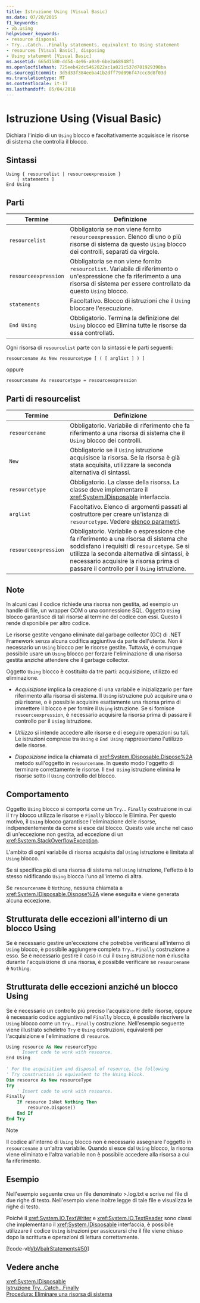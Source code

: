 ```yaml
---
title: Istruzione Using (Visual Basic)
ms.date: 07/20/2015
f1_keywords:
- vb.using
helpviewer_keywords:
- resource disposal
- Try...Catch...Finally statements, equivalent to Using statement
- resources [Visual Basic], disposing
- Using statement [Visual Basic]
ms.assetid: 665d1580-dd54-4e96-a9a9-6be2a68948f1
ms.openlocfilehash: 725eeb42dc5462022ac1a021c537d701929398ba
ms.sourcegitcommit: 3d5d33f384eeba41b2dff79d096f47ccc8d8f03d
ms.translationtype: MT
ms.contentlocale: it-IT
ms.lasthandoff: 05/04/2018
---
```

# <a name="using-statement-visual-basic"></a>Istruzione Using (Visual Basic)
Dichiara l'inizio di un `Using` blocco e facoltativamente acquisisce le risorse di sistema che controlla il blocco.  
  
## <a name="syntax"></a>Sintassi  
  
```  
Using { resourcelist | resourceexpression }  
    [ statements ]  
End Using  
```  
  
## <a name="parts"></a>Parti  
  
|Termine|Definizione|  
|---|---|  
|`resourcelist`|Obbligatoria se non viene fornito `resourceexpression`. Elenco di uno o più risorse di sistema da questo `Using` blocco dei controlli, separati da virgole.|  
|`resourceexpression`|Obbligatoria se non viene fornito `resourcelist`. Variabile di riferimento o un'espressione che fa riferimento a una risorsa di sistema per essere controllato da questo `Using` blocco.|  
|`statements`|Facoltativo. Blocco di istruzioni che il `Using` bloccare l'esecuzione.|  
|`End Using`|Obbligatorio. Termina la definizione del `Using` blocco ed Elimina tutte le risorse da essa controllati.|  
  
 Ogni risorsa di `resourcelist` parte con la sintassi e le parti seguenti:  
  
 `resourcename As New resourcetype [ ( [ arglist ] ) ]`  
  
 oppure  
  
 `resourcename As resourcetype = resourceexpression`  
  
## <a name="resourcelist-parts"></a>Parti di resourcelist  
  
|Termine|Definizione|  
|---|---|  
|`resourcename`|Obbligatorio. Variabile di riferimento che fa riferimento a una risorsa di sistema che il `Using` blocco dei controlli.|  
|`New`|Obbligatorio se il `Using` istruzione acquisisce la risorsa. Se la risorsa è già stata acquisita, utilizzare la seconda alternativa di sintassi.|  
|`resourcetype`|Obbligatorio. La classe della risorsa. La classe deve implementare il <xref:System.IDisposable> interfaccia.|  
|`arglist`|Facoltativo. Elenco di argomenti passati al costruttore per creare un'istanza di `resourcetype`. Vedere [elenco parametri](../../../visual-basic/language-reference/statements/parameter-list.md).|  
|`resourceexpression`|Obbligatorio. Variabile o espressione che fa riferimento a una risorsa di sistema che soddisfano i requisiti di `resourcetype`. Se si utilizza la seconda alternativa di sintassi, è necessario acquisire la risorsa prima di passare il controllo per il `Using` istruzione.|  
  
## <a name="remarks"></a>Note  
 In alcuni casi il codice richiede una risorsa non gestita, ad esempio un handle di file, un wrapper COM o una connessione SQL. Oggetto `Using` blocco garantisce di tali risorse al termine del codice con essi. Questo li rende disponibile per altro codice.  
  
 Le risorse gestite vengano eliminate dal garbage collector (GC) di .NET Framework senza alcuna codifica aggiuntiva da parte dell'utente. Non è necessario un `Using` blocco per le risorse gestite. Tuttavia, è comunque possibile usare un `Using` blocco per forzare l'eliminazione di una risorsa gestita anziché attendere che il garbage collector.  
  
 Oggetto `Using` blocco è costituito da tre parti: acquisizione, utilizzo ed eliminazione.  
  
-   *Acquisizione* implica la creazione di una variabile e inizializzarlo per fare riferimento alla risorsa di sistema. Il `Using` istruzione può acquisire una o più risorse, o è possibile acquisire esattamente una risorsa prima di immettere il blocco e per fornire il `Using` istruzione. Se si fornisce `resourceexpression`, è necessario acquisire la risorsa prima di passare il controllo per il `Using` istruzione.  
  
-   *Utilizzo* si intende accedere alle risorse e di eseguire operazioni su tali. Le istruzioni comprese tra `Using` e `End Using` rappresentano l'utilizzo delle risorse.  
  
-   *Disposizione* indica la chiamata di <xref:System.IDisposable.Dispose%2A> metodo sull'oggetto in `resourcename`. In questo modo l'oggetto di terminare correttamente le risorse. Il `End Using` istruzione elimina le risorse sotto il `Using` controllo del blocco.  
  
## <a name="behavior"></a>Comportamento  
 Oggetto `Using` blocco si comporta come un `Try`... `Finally` costruzione in cui il `Try` blocco utilizza le risorse e `Finally` blocco le Elimina. Per questo motivo, il `Using` blocco garantisce l'eliminazione delle risorse, indipendentemente da come si esce dal blocco. Questo vale anche nel caso di un'eccezione non gestita, ad eccezione di un <xref:System.StackOverflowException>.  
  
 L'ambito di ogni variabile di risorsa acquisita dal `Using` istruzione è limitata al `Using` blocco.  
  
 Se si specifica più di una risorsa di sistema nel `Using` istruzione, l'effetto è lo stesso nidificando `Using` blocca l'uno all'interno di altra.  
  
 Se `resourcename` è `Nothing`, nessuna chiamata a <xref:System.IDisposable.Dispose%2A> viene eseguita e viene generata alcuna eccezione.  
  
## <a name="structured-exception-handling-within-a-using-block"></a>Strutturata delle eccezioni all'interno di un blocco Using  
 Se è necessario gestire un'eccezione che potrebbe verificarsi all'interno di `Using` blocco, è possibile aggiungere completa `Try`... `Finally` costruzione a esso. Se è necessario gestire il caso in cui il `Using` istruzione non è riuscita durante l'acquisizione di una risorsa, è possibile verificare se `resourcename` è `Nothing`.  
  
## <a name="structured-exception-handling-instead-of-a-using-block"></a>Strutturata delle eccezioni anziché un blocco Using  
 Se è necessario un controllo più preciso l'acquisizione delle risorse, oppure è necessario codice aggiuntivo nel `Finally` blocco, è possibile riscrivere la `Using` blocco come un `Try`... `Finally` costruzione. Nell'esempio seguente viene illustrato scheletro `Try` e `Using` costruzioni, equivalenti per l'acquisizione e l'eliminazione di `resource`.  
  
```vb  
Using resource As New resourceType   
    ' Insert code to work with resource.  
End Using  
  
' For the acquisition and disposal of resource, the following  
' Try construction is equivalent to the Using block.  
Dim resource As New resourceType  
Try   
    ' Insert code to work with resource.  
Finally   
    If resource IsNot Nothing Then  
        resource.Dispose()   
    End If  
End Try   
```  
  
> [!NOTE]
>  Il codice all'interno di `Using` blocco non è necessario assegnare l'oggetto in `resourcename` a un'altra variabile. Quando si esce dal `Using` blocco, la risorsa viene eliminato e l'altra variabile non è possibile accedere alla risorsa a cui fa riferimento.  
  
## <a name="example"></a>Esempio  
 Nell'esempio seguente crea un file denominato >.log.txt e scrive nel file di due righe di testo. Nell'esempio viene inoltre legge di tale file e visualizza le righe di testo.  
  
 Poiché il <xref:System.IO.TextWriter> e <xref:System.IO.TextReader> sono classi che implementano il <xref:System.IDisposable> interfaccia, è possibile utilizzare il codice `Using` istruzioni per assicurarsi che il file viene chiuso dopo la scrittura e operazioni di lettura correttamente.  
  
 [!code-vb[VbVbalrStatements#50](../../../visual-basic/language-reference/error-messages/codesnippet/VisualBasic/using-statement_1.vb)]  
  
## <a name="see-also"></a>Vedere anche  
 <xref:System.IDisposable>  
 [Istruzione Try...Catch...Finally](../../../visual-basic/language-reference/statements/try-catch-finally-statement.md)  
 [Procedura: Eliminare una risorsa di sistema](../../../visual-basic/programming-guide/language-features/control-flow/how-to-dispose-of-a-system-resource.md)
